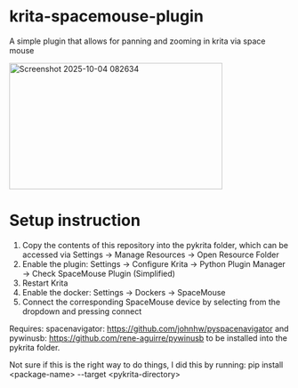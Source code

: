 # krita-spacemouse-plugin
A simple plugin that allows for panning and zooming in krita via space mouse

<img width="383" height="227" alt="Screenshot 2025-10-04 082634" src="https://github.com/user-attachments/assets/c49b41c5-5956-4628-9673-4f09093e7308" />

# Setup instruction
1. Copy the contents of this repository into the pykrita folder, which can be accessed via Settings -> Manage Resources -> Open Resource Folder
2. Enable the plugin: Settings -> Configure Krita -> Python Plugin Manager -> Check SpaceMouse Plugin (Simplified)
3. Restart Krita
4. Enable the docker: Settings -> Dockers -> SpaceMouse
5. Connect the corresponding SpaceMouse device by selecting from the dropdown and pressing connect

Requires:
spacenavigator: https://github.com/johnhw/pyspacenavigator
and
pywinusb: https://github.com/rene-aguirre/pywinusb
to be installed into the pykrita folder.

Not sure if this is the right way to do things, I did this by running:
  pip install \<package-name\> --target \<pykrita-directory\>

